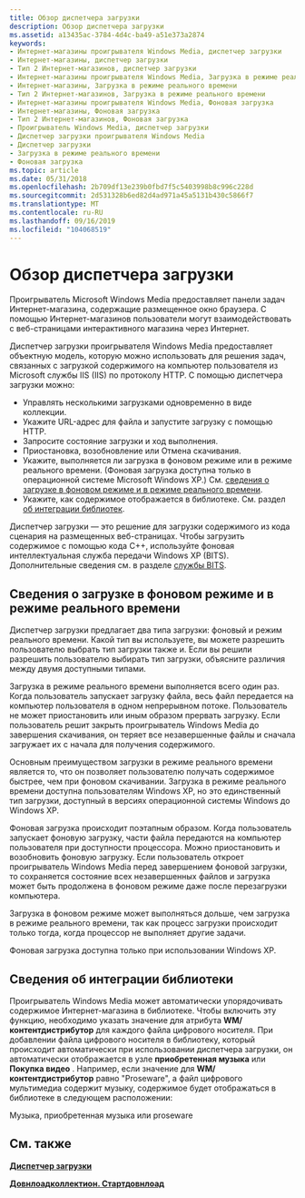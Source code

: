 ```yaml
---
title: Обзор диспетчера загрузки
description: Обзор диспетчера загрузки
ms.assetid: a13435ac-3784-4d4c-ba49-a51e373a2874
keywords:
- Интернет-магазины проигрывателя Windows Media, диспетчер загрузки
- Интернет-магазины, диспетчер загрузки
- Тип 2 Интернет-магазинов, диспетчер загрузки
- Интернет-магазины проигрывателя Windows Media, Загрузка в режиме реального времени
- Интернет-магазины, Загрузка в режиме реального времени
- Тип 2 Интернет-магазинов, Загрузка в режиме реального времени
- Интернет-магазины проигрывателя Windows Media, Фоновая загрузка
- Интернет-магазины, Фоновая загрузка
- Тип 2 Интернет-магазинов, Фоновая загрузка
- Проигрыватель Windows Media, диспетчер загрузки
- Диспетчер загрузки проигрывателя Windows Media
- Диспетчер загрузки
- Загрузка в режиме реального времени
- Фоновая загрузка
ms.topic: article
ms.date: 05/31/2018
ms.openlocfilehash: 2b709df13e239b0fbd7f5c5403998b8c996c228d
ms.sourcegitcommit: 2d531328b6ed82d4ad971a45a5131b430c5866f7
ms.translationtype: MT
ms.contentlocale: ru-RU
ms.lasthandoff: 09/16/2019
ms.locfileid: "104068519"
---
```

# <a name="download-manager-overview"></a>Обзор диспетчера загрузки

Проигрыватель Microsoft Windows Media предоставляет панели задач Интернет-магазина, содержащие размещенное окно браузера. С помощью Интернет-магазинов пользователи могут взаимодействовать с веб-страницами интерактивного магазина через Интернет.

Диспетчер загрузки проигрывателя Windows Media предоставляет объектную модель, которую можно использовать для решения задач, связанных с загрузкой содержимого на компьютер пользователя из Microsoft службы IIS (IIS) по протоколу HTTP. С помощью диспетчера загрузки можно:

-   Управлять несколькими загрузками одновременно в виде коллекции.
-   Укажите URL-адрес для файла и запустите загрузку с помощью HTTP.
-   Запросите состояние загрузки и ход выполнения.
-   Приостановка, возобновление или Отмена скачивания.
-   Укажите, выполняется ли загрузка в фоновом режиме или в режиме реального времени. (Фоновая загрузка доступна только в операционной системе Microsoft Windows XP.) См. [сведения о загрузке в фоновом режиме и в режиме реального времени](#about-background-and-real-time-downloading).
-   Укажите, как содержимое отображается в библиотеке. См. раздел [об интеграции библиотек](#about-library-integration).

Диспетчер загрузки — это решение для загрузки содержимого из кода сценария на размещенных веб-страницах. Чтобы загрузить содержимое с помощью кода C++, используйте фоновая интеллектуальная служба передачи Windows XP (BITS). Дополнительные сведения см. в разделе [службы BITS](bits.md).

## <a name="about-background-and-real-time-downloading"></a>Сведения о загрузке в фоновом режиме и в режиме реального времени

Диспетчер загрузки предлагает два типа загрузки: фоновый и режим реального времени. Какой тип вы используете, вы можете разрешить пользователю выбрать тип загрузки также и. Если вы решили разрешить пользователю выбирать тип загрузки, объясните различия между двумя доступными типами.

Загрузка в режиме реального времени выполняется всего один раз. Когда пользователь запускает загрузку файла, весь файл передается на компьютер пользователя в одном непрерывном потоке. Пользователь не может приостановить или иным образом прервать загрузку. Если пользователь решит закрыть проигрыватель Windows Media до завершения скачивания, он теряет все незавершенные файлы и сначала загружает их с начала для получения содержимого.

Основным преимуществом загрузки в режиме реального времени является то, что он позволяет пользователю получать содержимое быстрее, чем при фоновом скачивании. Загрузка в режиме реального времени доступна пользователям Windows XP, но это единственный тип загрузки, доступный в версиях операционной системы Windows до Windows XP.

Фоновая загрузка происходит поэтапным образом. Когда пользователь запускает фоновую загрузку, части файла передаются на компьютер пользователя при доступности процессора. Можно приостановить и возобновить фоновую загрузку. Если пользователь откроет проигрыватель Windows Media перед завершением фоновой загрузки, то сохраняется состояние всех незавершенных файлов и загрузка может быть продолжена в фоновом режиме даже после перезагрузки компьютера.

Загрузка в фоновом режиме может выполняться дольше, чем загрузка в режиме реального времени, так как процесс загрузки происходит только тогда, когда процессор не выполняет другие задачи.

Фоновая загрузка доступна только при использовании Windows XP.

## <a name="about-library-integration"></a>Сведения об интеграции библиотеки

Проигрыватель Windows Media может автоматически упорядочивать содержимое Интернет-магазина в библиотеке. Чтобы включить эту функцию, необходимо указать значение для атрибута **WM/контентдистрибутор** для каждого файла цифрового носителя. При добавлении файла цифрового носителя в библиотеку, который происходит автоматически при использовании диспетчера загрузки, он автоматически отображается в узле **приобретенная музыка** или **Покупка видео** . Например, если значение для **WM/контентдистрибутор** равно "Proseware", а файл цифрового мультимедиа содержит музыку, содержимое будет отображаться в библиотеке в следующем расположении:

Музыка, приобретенная музыка или proseware

## <a name="related-topics"></a>См. также

<dl> <dt>

[**Диспетчер загрузки**](download-manager.md)
</dt> <dt>

[**Довнлоадколлектион. Стартдовнлоад**](downloadcollection-startdownload.md)
</dt> </dl>

 

 




